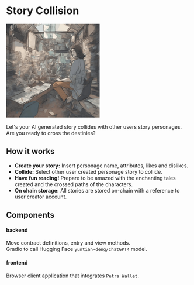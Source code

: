 # Story Collision
<img src="https://github.com/diegocardoso93/story-collision/blob/main/story_collision.png?raw=true" width="256" height="256">

Let's your AI generated story collides with other users story personages.  
Are you ready to cross the destinies?

## How it works
- **Create your story:** Insert personage name, attributes, likes and dislikes. 
- **Collide:** Select other user created personage story to collide.
- **Have fun reading!** Prepare to be amazed with the enchanting tales created and the crossed paths of the characters.
- **On chain storage:** All stories are stored on-chain with a reference to user creator account.

## Components

#### backend
Move contract definitions, entry and view methods.  
Gradio to call Hugging Face `yuntian-deng/ChatGPT4` model.  

#### frontend
Browser client application that integrates `Petra Wallet`.  
